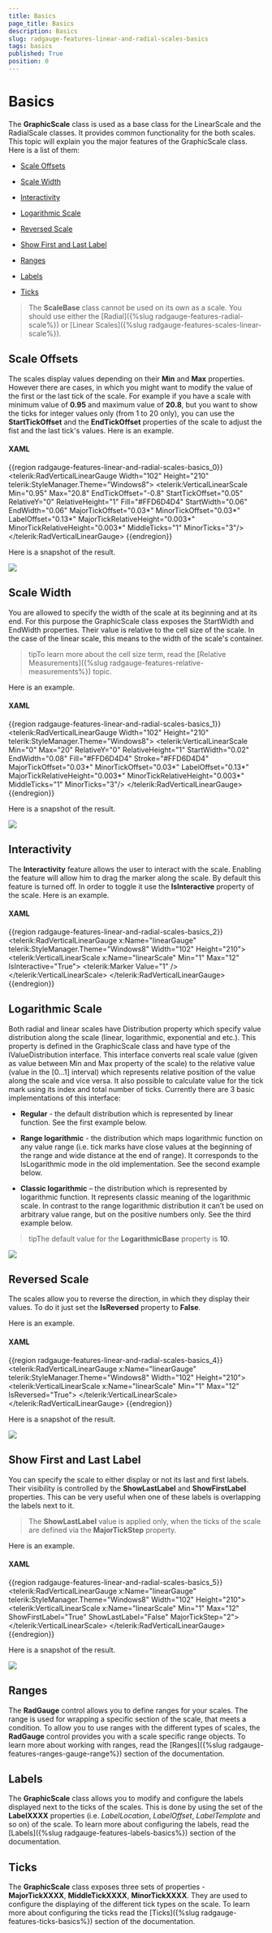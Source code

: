 ```yaml
---
title: Basics
page_title: Basics
description: Basics
slug: radgauge-features-linear-and-radial-scales-basics
tags: basics
published: True
position: 0
---
```


# Basics



The __GraphicScale__ class is used as a base class for the LinearScale and the RadialScale classes. It provides common functionality for the both scales. This topic will explain you the major features of the GraphicScale class. Here is a list of them:

* [Scale Offsets](#scale-offsets)

* [Scale Width](#scale-width)

* [Interactivity](#interactivity)

* [Logarithmic Scale](#logarithmic-scale)

* [Reversed Scale](#reversed-scale)

* [Show First and Last Label](#show-first-and-last-label)

* [Ranges](#ranges)

* [Labels](#labels)

* [Ticks](#ticks)

>The __ScaleBase__ class cannot be used on its own as a scale. You should use either the [Radial]({%slug radgauge-features-radial-scale%}) or [Linear Scales]({%slug radgauge-features-scales-linear-scale%}).

## Scale Offsets

The scales display values depending on their __Min__ and __Max__ properties. However there are cases, in which you might want to modify the value of the first or the last tick of the scale. For example if you have a scale with minimum value of __0.95__ and maximum value of __20.8__, but you want to show the ticks for integer values only (from 1 to 20 only), you can use the __StartTickOffset__ and the __EndTickOffset__ properties of the scale to adjust the fist and the last tick's values. Here is an example.

#### __XAML__

{{region radgauge-features-linear-and-radial-scales-basics_0}}
	<telerik:RadVerticalLinearGauge Width="102" Height="210" telerik:StyleManager.Theme="Windows8">
	    <telerik:VerticalLinearScale Min="0.95" Max="20.8"
	                         EndTickOffset="-0.8"
	                         StartTickOffset="0.05"
	                         RelativeY="0"
	                         RelativeHeight="1"
	                         Fill="#FFD6D4D4"
	                         StartWidth="0.06"
	                         EndWidth="0.06"
	                         MajorTickOffset="0.03*" MinorTickOffset="0.03*"
	                         LabelOffset="0.13*"
	                         MajorTickRelativeHeight="0.003*" MinorTickRelativeHeight="0.003*"
	                         MiddleTicks="1" MinorTicks="3"/>
	</telerik:RadVerticalLinearGauge>
	{{endregion}}



Here is a snapshot of the result.

![](images/RadGauge_Features_BaseScale_01.png)

## Scale Width

You are allowed to specify the width of the scale at its beginning and at its end. For this purpose the GraphicScale class exposes the StartWidth and EndWidth properties. Their value is relative to the cell size of the scale. In the case of the linear scale, this means to the width of the scale's container.

>tipTo learn more about the cell size term, read the [Relative Measurements]({%slug radgauge-features-relative-measurements%}) topic.

Here is an example.

#### __XAML__

{{region radgauge-features-linear-and-radial-scales-basics_1}}
	<telerik:RadVerticalLinearGauge Width="102" Height="210" telerik:StyleManager.Theme="Windows8">
	    <telerik:VerticalLinearScale Min="0" Max="20"
	                         RelativeY="0"
	                         RelativeHeight="1"
	                         StartWidth="0.02" EndWidth="0.08"
	                         Fill="#FFD6D4D4"
	                         Stroke="#FFD6D4D4"
	                         MajorTickOffset="0.03*" MinorTickOffset="0.03*"
	                         LabelOffset="0.13*"
	                         MajorTickRelativeHeight="0.003*" MinorTickRelativeHeight="0.003*"
	                         MiddleTicks="1" MinorTicks="3"/>
	</telerik:RadVerticalLinearGauge>
	{{endregion}}



Here is a snapshot of the result.

![](images/RadGauge_Features_BaseScale_02.png)

## Interactivity

The __Interactivity__ feature allows the user to interact with the scale. Enabling the feature will allow him to drag the marker along the scale. By default this feature is turned off. In order to toggle it use the __IsInteractive__ property of the scale. Here is an example.

#### __XAML__

{{region radgauge-features-linear-and-radial-scales-basics_2}}
	<telerik:RadVerticalLinearGauge x:Name="linearGauge" telerik:StyleManager.Theme="Windows8"
	                        Width="102" Height="210">
	    <telerik:VerticalLinearScale x:Name="linearScale"
	                            Min="1"
	                            Max="12"
	                            IsInteractive="True">
	        <telerik:Marker Value="1" />
	    </telerik:VerticalLinearScale>
	</telerik:RadVerticalLinearGauge>
	{{endregion}}



## Logarithmic Scale

Both radial and linear scales have Distribution property which specify value distribution along the scale (linear, logarithmic, exponential and etc.). This property is defined in the GraphicScale class and have type of the IValueDistribution interface. This interface converts real scale value (given as value between Min and Max property of the scale) to the relative value (value in the [0...1] interval) which represents relative position of the value along the scale and vice versa. It also possible to calculate value for the tick mark using its index and total number of ticks. Currently there are 3 basic implementations of this interface:

* __Regular__ - the default distribution which is represented by linear function. See the first example below.

* __Range logarithmic__ - the distribution which maps logarithmic function on any value range (i.e. tick marks have close values at the beginning of the range and wide distance at the end of range). It corresponds to the IsLogarithmic mode in the old implementation. See the second example below.

* __Classic logarithmic__ – the distribution which is represented by logarithmic function. It represents classic meaning of the logarithmic scale. In contrast to the range logarithmic distribution it can’t be used on arbitrary value range, but on the positive numbers only. See the third example below.

>tipThe default value for the __LogarithmicBase__ property is __10__.

![](images/RadGauge_Features_BaseScale_03.png)

## Reversed Scale

The scales allow you to reverse the direction, in which they display their values. To do it just set the __IsReversed__ property to __False__.

Here is an example.

#### __XAML__

{{region radgauge-features-linear-and-radial-scales-basics_4}}
	<telerik:RadVerticalLinearGauge x:Name="linearGauge" telerik:StyleManager.Theme="Windows8"
	                        Width="102" Height="210">
	    <telerik:VerticalLinearScale x:Name="linearScale"
	                            Min="1"
	                            Max="12"
	                            IsReversed="True">
	    </telerik:VerticalLinearScale>
	</telerik:RadVerticalLinearGauge>
	{{endregion}}



Here is a snapshot of the result.

![](images/RadGauge_Features_BaseScale_04.png)

## Show First and Last Label

You can specify the scale to either display or not its last and first labels. Their visibility is controlled by the __ShowLastLabel__ and __ShowFirstLabel__ properties. This can be very useful when one of these labels is overlapping the labels next to it.

>The __ShowLastLabel__ value is applied only, when the ticks of the scale are defined via the __MajorTickStep__ property.

Here is an example.

#### __XAML__

{{region radgauge-features-linear-and-radial-scales-basics_5}}
	<telerik:RadVerticalLinearGauge x:Name="linearGauge" telerik:StyleManager.Theme="Windows8"
	                        Width="102" Height="210">
	    <telerik:VerticalLinearScale x:Name="linearScale"
	                            Min="1"
	                            Max="12"
	                            ShowFirstLabel="True"
	                            ShowLastLabel="False"
	                            MajorTickStep="2">
	    </telerik:VerticalLinearScale>
	</telerik:RadVerticalLinearGauge>
	{{endregion}}



Here is a snapshot of the result.

![](images/RadGauge_Features_BaseScale_05.png)

## Ranges

The __RadGauge__ control allows you to define ranges for your scales. The range is used for wrapping a specific section of the scale, that meets a condition. To allow you to use ranges with the different types of scales, the __RadGauge__ control provides you with a scale specific range objects. To learn more about working with ranges, read the [Ranges]({%slug radgauge-features-ranges-gauge-range%}) section of the documentation.

## Labels

The __GraphicScale__ class allows you to modify and configure the labels displayed next to the ticks of the scales. This is done by using the set of the __LabelXXXX__ properties (i.e. *LabelLocation*, *LabelOffset*, *LabelTemplate* and so on) of the scale. To learn more about configuring the labels, read the [Labels]({%slug radgauge-features-labels-basics%}) section of the documentation.

## Ticks

The __GraphicScale__ class exposes three sets of properties - __MajorTickXXXX__, __MiddleTickXXXX__, __MinorTickXXXX__. They are used to configure the displaying of the different tick types on the scale. To learn more about configuring the ticks read the [Ticks]({%slug radgauge-features-ticks-basics%}) section of the documentation.
